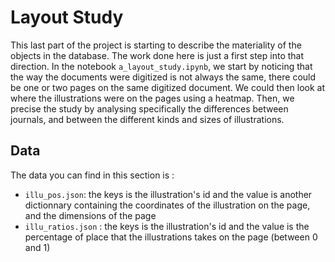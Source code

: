 # Layout Study

This last part of the project is starting to describe the materiality of the objects in the database. The work done here is just a first step into that direction. In the notebook `a_layout_study.ipynb`, we start by noticing that the way the documents were digitized is not always the same, there could be one or two pages on the same digitized document. We could then look at where the illustrations were on the pages using a heatmap. Then, we precise the study by analysing specifically the differences between journals, and between the different kinds and sizes of illustrations.

## Data

The data you can find in this section is : 
- `illu_pos.json`: the keys is the illustration's id and the value is another dictionnary containing the coordinates of the illustration on the page, and the dimensions of the page
- `illu_ratios.json` : the keys is the illustration's id and the value is the percentage of place that the illustrations takes on the page (between 0 and 1)
